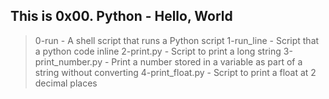 ## This is 0x00. Python - Hello, World

> 0-run - A shell script that runs a Python script
> 1-run_line - Script that a python code inline
> 2-print.py - Script to print a long string
> 3-print_number.py - Print a number stored in a variable as part of a string without converting
> 4-print_float.py - Script to print a float at 2 decimal places

